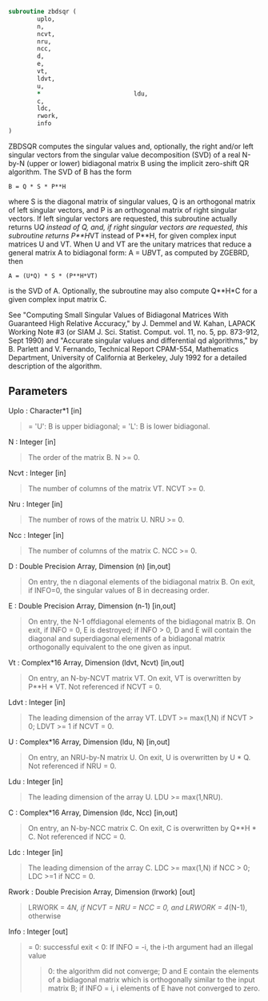 ```fortran
subroutine zbdsqr (
		uplo,
		n,
		ncvt,
		nru,
		ncc,
		d,
		e,
		vt,
		ldvt,
		u,
		*                          ldu,
		c,
		ldc,
		rwork,
		info
)
```

 ZBDSQR computes the singular values and, optionally, the right and/or
 left singular vectors from the singular value decomposition (SVD) of
 a real N-by-N (upper or lower) bidiagonal matrix B using the implicit
 zero-shift QR algorithm.  The SVD of B has the form

    B = Q * S * P**H

 where S is the diagonal matrix of singular values, Q is an orthogonal
 matrix of left singular vectors, and P is an orthogonal matrix of
 right singular vectors.  If left singular vectors are requested, this
 subroutine actually returns U*Q instead of Q, and, if right singular
 vectors are requested, this subroutine returns P**H*VT instead of
 P**H, for given complex input matrices U and VT.  When U and VT are
 the unitary matrices that reduce a general matrix A to bidiagonal
 form: A = U*B*VT, as computed by ZGEBRD, then

    A = (U*Q) * S * (P**H*VT)

 is the SVD of A.  Optionally, the subroutine may also compute Q**H*C
 for a given complex input matrix C.

 See "Computing  Small Singular Values of Bidiagonal Matrices With
 Guaranteed High Relative Accuracy," by J. Demmel and W. Kahan,
 LAPACK Working Note #3 (or SIAM J. Sci. Statist. Comput. vol. 11,
 no. 5, pp. 873-912, Sept 1990) and
 "Accurate singular values and differential qd algorithms," by
 B. Parlett and V. Fernando, Technical Report CPAM-554, Mathematics
 Department, University of California at Berkeley, July 1992
 for a detailed description of the algorithm.

## Parameters
Uplo : Character*1 [in]
> = 'U':  B is upper bidiagonal;
> = 'L':  B is lower bidiagonal.

N : Integer [in]
> The order of the matrix B.  N >= 0.

Ncvt : Integer [in]
> The number of columns of the matrix VT. NCVT >= 0.

Nru : Integer [in]
> The number of rows of the matrix U. NRU >= 0.

Ncc : Integer [in]
> The number of columns of the matrix C. NCC >= 0.

D : Double Precision Array, Dimension (n) [in,out]
> On entry, the n diagonal elements of the bidiagonal matrix B.
> On exit, if INFO=0, the singular values of B in decreasing
> order.

E : Double Precision Array, Dimension (n-1) [in,out]
> On entry, the N-1 offdiagonal elements of the bidiagonal
> matrix B.
> On exit, if INFO = 0, E is destroyed; if INFO > 0, D and E
> will contain the diagonal and superdiagonal elements of a
> bidiagonal matrix orthogonally equivalent to the one given
> as input.

Vt : Complex*16 Array, Dimension (ldvt, Ncvt) [in,out]
> On entry, an N-by-NCVT matrix VT.
> On exit, VT is overwritten by P**H * VT.
> Not referenced if NCVT = 0.

Ldvt : Integer [in]
> The leading dimension of the array VT.
> LDVT >= max(1,N) if NCVT > 0; LDVT >= 1 if NCVT = 0.

U : Complex*16 Array, Dimension (ldu, N) [in,out]
> On entry, an NRU-by-N matrix U.
> On exit, U is overwritten by U * Q.
> Not referenced if NRU = 0.

Ldu : Integer [in]
> The leading dimension of the array U.  LDU >= max(1,NRU).

C : Complex*16 Array, Dimension (ldc, Ncc) [in,out]
> On entry, an N-by-NCC matrix C.
> On exit, C is overwritten by Q**H * C.
> Not referenced if NCC = 0.

Ldc : Integer [in]
> The leading dimension of the array C.
> LDC >= max(1,N) if NCC > 0; LDC >=1 if NCC = 0.

Rwork : Double Precision Array, Dimension (lrwork) [out]
> LRWORK = 4*N, if NCVT = NRU = NCC = 0, and
> LRWORK = 4*(N-1), otherwise

Info : Integer [out]
> = 0:  successful exit
> < 0:  If INFO = -i, the i-th argument had an illegal value
> > 0:  the algorithm did not converge; D and E contain the
> elements of a bidiagonal matrix which is orthogonally
> similar to the input matrix B;  if INFO = i, i
> elements of E have not converged to zero.

